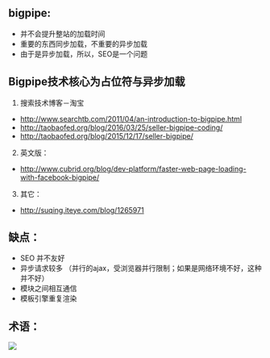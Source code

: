## bigpipe:
- 并不会提升整站的加载时间
- 重要的东西同步加载，不重要的异步加载
- 由于是异步加载，所以，SEO是一个问题


## Bigpipe技术核心为占位符与异步加载
1. 搜索技术博客－淘宝
- http://www.searchtb.com/2011/04/an-introduction-to-bigpipe.html
- http://taobaofed.org/blog/2016/03/25/seller-bigpipe-coding/
- http://taobaofed.org/blog/2015/12/17/seller-bigpipe/

2. 英文版：
- http://www.cubrid.org/blog/dev-platform/faster-web-page-loading-with-facebook-bigpipe/

3. 其它：
- http://suqing.iteye.com/blog/1265971


## 缺点：
- SEO 并不友好
- 异步请求较多 （并行的ajax，受浏览器并行限制；如果是网络环境不好，这种并不好）
- 模块之间相互通信
- 模板引擎重复渲染

## 术语：
![](https://ws1.sinaimg.cn/large/006tNbRwly1fxcc8cj3fhj31ds0nmn2k.jpg)